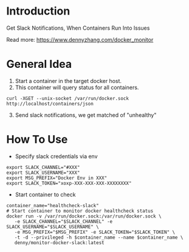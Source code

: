 # Introduction
Get Slack Notifications, When Containers Run Into Issues

Read more: https://www.dennyzhang.com/docker_monitor

# General Idea
1. Start a container in the target docker host.
2. This container will query status for all containers.

```curl -XGET --unix-socket /var/run/docker.sock http://localhost/containers/json```

3. Send slack notifications, we get matched of "unhealthy"

# How To Use
- Specify slack credentials via env

```
export SLACK_CHANNEL="#XXX"
export SLACK_USERNAME="XXX"
export MSG_PREFIX="Docker Env in XXX"
export SLACK_TOKEN="xoxp-XXX-XXX-XXX-XXXXXXXX"
```

- Start container to check
```
container_name="healthcheck-slack"
# Start container to monitor docker healthcheck status
docker run -v /var/run/docker.sock:/var/run/docker.sock \
   -e SLACK_CHANNEL="$SLACK_CHANNEL" -e SLACK_USERNAME="$SLACK_USERNAME" \
   -e MSG_PREFIX="$MSG_PREFIX" -e SLACK_TOKEN="$SLACK_TOKEN" \
   -t -d --privileged -h $container_name --name $container_name \
   denny/monitor-docker-slack:latest
```

